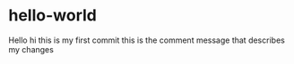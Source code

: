 # hello-world
Hello
hi
this is my first commit
this is the comment message that describes my changes
